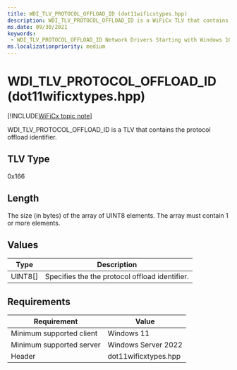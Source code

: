 ```yaml
---
title: WDI_TLV_PROTOCOL_OFFLOAD_ID (dot11wificxtypes.hpp)
description: WDI_TLV_PROTOCOL_OFFLOAD_ID is a WiFiCx TLV that contains the protocol offload identifier.
ms.date: 09/30/2021
keywords:
 - WDI_TLV_PROTOCOL_OFFLOAD_ID Network Drivers Starting with Windows 10, Version 2004
ms.localizationpriority: medium
---
```


# WDI\_TLV\_PROTOCOL\_OFFLOAD\_ID (dot11wificxtypes.hpp)

[!INCLUDE[WiFiCx topic note](../includes/wificx-version-warning.md)]

WDI\_TLV\_PROTOCOL\_OFFLOAD\_ID is a TLV that contains the protocol offload identifier.

## TLV Type

0x166

## Length

The size (in bytes) of the array of UINT8 elements. The array must contain 1 or more elements.

## Values

| Type | Description |
| --- | --- |
| UINT8\[\] | Specifies the the protocol offload identifier. |

## Requirements

|Requirement|Value|
|--- |--- |
|Minimum supported client|Windows 11|
|Minimum supported server|Windows Server 2022|
|Header|dot11wificxtypes.hpp|
